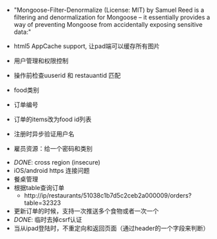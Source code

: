 + "Mongoose-Filter-Denormalize (License: MIT) by Samuel Reed is a filtering and
    denormalization for Mongoose – it essentially provides a way of preventing
    Mongoose from accidentally exposing sensitive data:"

+ html5 AppCache support, 让pad端可以缓存所有图片
+ 用户管理和权限控制
+ 操作前检查uuserid 和 restauantid 匹配
+ food类别
+ 订单编号
+ 订单的items改为food id列表
+ 注册时异步验证用户名
+ 雇员资源：给一个密码和类别
* *DONE*: cross region (insecure)
* iOS/android https 连接问题
* 餐桌管理
* 根据table查询订单
  - http://ip/restaurants/51038c1b7d5c2ceb2a000009/orders?table=32323
* 更新订单的时候，支持一次推送多个食物或者一次一个
* *DONE*: 临时去掉csrf认证
* 当从ipad登陆时，不重定向和返回页面（通过header的一个字段来判断）
